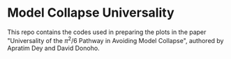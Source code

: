 # Model Collapse Universality

This repo contains the codes used in preparing the plots in the paper "Universality of the $\pi^2/6$ Pathway in Avoiding Model Collapse", authored by Apratim Dey and David Donoho.
